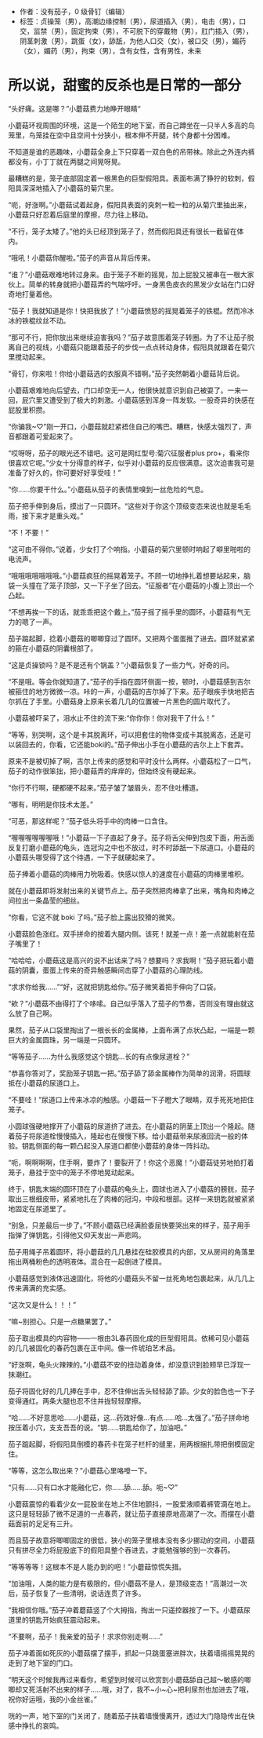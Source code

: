 - 作者：没有茄子，0 级骨钉（编辑）
- 标签：贞操笼（男），高潮边缘控制（男），尿道插入（男），电击（男），口交，监禁（男），固定拘束（男），不可脱下的穿戴物（男），肛门插入（男），阴茎刺激（男），跳蛋（女），舔舐，为他人口交（女），被口交（男），媚药（女），媚药（男），拘束（男），含有女性，含有男性，未来

# 所以说，甜蜜的反杀也是日常的一部分
“头好痛。这是哪？”小蘑菇费力地睁开眼睛“

小蘑菇环视周围的环境，这是一个陌生的地下室，而自己蹲坐在一只半人多高的鸟笼里，鸟笼挂在空中且空间十分狭小，根本伸不开腿，转个身都十分困难。

不知道是谁的恶趣味，小蘑菇全身上下只穿着一双白色的吊带袜。除此之外连内裤都没有，小丁丁就在两腿之间晃呀晃。

最糟糕的是，笼子底部固定着一根黑色的巨型假阳具。表面布满了狰狞的软刺，假阳具深深地插入了小蘑菇的菊穴里。

“呃，好涨啊。”小蘑菇试着起身，假阳具表面的突刺一粒一粒的从菊穴里抽出来，小蘑菇只好忍着后庭里的摩擦，尽力往上移动。

“不行，笼子太矮了。”他的头已经顶到笼子了，然而假阳具还有很长一截留在体内。

“哦吼！小蘑菇你醒啦。”茄子的声音从背后传来。

“谁？”小蘑菇艰难地转过身来。由于笼子不断的摇晃，加上屁股又被串在一根大家伙上。简单的转身就把小蘑菇弄的气喘吁吁。一身黑色皮衣的黑发少女站在门口好奇地打量着他。

“茄子！我就知道是你！快把我放了！”小蘑菇愤怒的摇晃着笼子的铁棍。然而冷冰冰的铁棍纹丝不动。

“那可不行，把你放出来继续迫害我吗？”茄子故意围着笼子转圈。为了不让茄子脱离自己的视线，小蘑菇只能跟着茄子的步伐一点点转动身体，假阳具就跟着在菊穴里搅动起来。

“骨钉，你来啦！你给小蘑菇选的衣服真不错啊。”茄子突然朝着小蘑菇背后说。

小蘑菇艰难地向后望去，门口却空无一人，他很快就意识到自己被耍了。一来一回，屁穴里又遭受到了极大的刺激。小蘑菇感到浑身一阵发软。一股奇异的快感在屁股里积攒。

“你骗我~♡”刚一开口，小蘑菇就赶紧捂住自己的嘴巴。糟糕，快感太强烈了，声音都跟着可爱起来了。

“哎呀呀，茄子的眼光还不错吧。这可是网红型号:菊穴征服者plus pro+，看来你很喜欢它呢。”少女十分得意的样子，似乎对小蘑菇的反应很满意。这次迫害我可是准备了好久的，你可要好好享受哇！”

“你……你要干什么。”小蘑菇从茄子的表情里嗅到一丝危险的气息。

茄子把手伸到身后，摸出了一只圆环。“这些对于你这个顶级变态来说也就是毛毛雨，接下来才是重头戏。”

“不！不要！”

“这可由不得你。”说着，少女打了个响指。小蘑菇的菊穴里顿时响起了噼里啪啦的电流声。

“哦哦哦哦哦哦哦。”小蘑菇疯狂的摇晃着笼子。不顾一切地挣扎着想要站起来，脑袋一头撞在了笼子顶部，又一下子坐了回去。“征服者”在小蘑菇的小腹上顶出一个凸起。

“不想再挨一下的话，就乖乖把这个戴上。”茄子摇了摇手里的圆环。小蘑菇有气无力的嗯了一声。

茄子踮起脚，捻着小蘑菇的唧唧穿过了圆环。又把两个蛋蛋推了进去。圆环就紧紧的箍在小蘑菇的阴囊根部了。

“这是贞操锁吗？是不是还有个锅盖？”小蘑菇恢复了一些力气，好奇的问。

“不是哦。等会你就知道了。”茄子的手指在圆环侧面一按，顿时，小蘑菇感到吉尔被箍住的地方微微一凉。咔的一声，小蘑菇的吉尔掉了下来。茄子眼疾手快地把吉尔抓在了手里。小蘑菇身上原来长着几几的位置被一片黑色的圆片取代了。

小蘑菇被吓呆了，泪水止不住的流下来:“你你你！你对我干了什么！”

“等等，别哭啊，这个是卡其脱离环，可以把套住的物体变成卡其脱离态，还是可以装回去的，你看，它还能boki的。”茄子伸出小手在小蘑菇的吉尔上上下套弄。

原来不是被切掉了啊，吉尔上传来的感觉和平时没什么两样。小蘑菇松了一口气，茄子的动作很笨拙，把小蘑菇弄的痒痒的，但始终没有硬起来。

“你行不行啊，硬都硬不起来。”茄子皱了皱眉头，忍不住吐槽道。

“哪有，明明是你技术太差。”

“可恶，那这样呢？”茄子低头将手中的肉棒一口含住。

“喔喔喔喔喔喔哦！”小蘑菇一下子直起了身子。茄子将舌尖伸到包皮下面，用舌面反复打磨小蘑菇的龟头，连冠沟之中也不放过，时不时舔舐一下尿道口。小蘑菇的小蘑菇头哪受得了这个待遇，一下子就硬起来了。

茄子捧着小蘑菇的肉棒用力吮吸着。快感以惊人的速度在小蘑菇的肉棒里堆积。

就在小蘑菇即将发射出来的关键节点上。茄子突然把肉棒拿了出来，嘴角和肉棒之间拉出一条晶莹的细丝。

“你看，它这不就 boki 了吗。”茄子脸上露出狡猾的微笑。

小蘑菇脸色涨红。双手拼命的按着大腿内侧。该死！就差一点！差一点就能射在茄子嘴里了！

“哈哈哈，小蘑菇这是高兴的说不出话来了吗？想要吗？求我啊！”茄子把玩着小蘑菇的阴囊，蛋蛋上传来的奇异触感瞬间击穿了小蘑菇的心理防线。

“求求你给我……”“好，这就把钥匙给你。”茄子微笑着把手伸向了口袋。

“欸？”小蘑菇不由得打了个哆嗦。自己似乎落入了茄子的节奏，否则没有理由就这么放了自己啊。

果然，茄子从口袋里掏出了一根长长的金属棒，上面布满了点状凸起，一端是一颗巨大的金属圆珠，另一端是一只圆环。

“等等茄子……为什么我感觉这个钥匙…长的有点像尿道栓？”

“恭喜你答对了，奖励笼子钥匙一把。”茄子舔了舔金属棒作为简单的润滑，将圆球抵在小蘑菇的尿道口上。

“不要哇！”尿道口上传来冰凉的触感。小蘑菇一下子瞪大了眼睛，双手死死地把住笼子。

小圆球强硬地撑开了小蘑菇的尿道挤了进去。在小蘑菇的阴茎上顶出一个隆起。随着茄子将尿道栓慢慢插入，隆起也在慢慢下移。给小蘑菇带来尿液回流一般的体验。钥匙侧面的每一颗凸起没入尿道口都使小蘑菇的身体一阵抖动。

“呃，啊啊啊啊，住手啊，要炸了！要裂开了！你这个恶魔！”小蘑菇徒劳地拍打着笼子，悬挂于空中的笼子不停地晃动起来。

终于，钥匙末端的圆环顶在了小蘑菇的龟头上，圆球也进入了小蘑菇的膀胱，茄子取出三根细皮带，紧紧地扎在了肉棒的冠沟，中段和根部。这样一来钥匙就被紧紧地固定在尿道里了。

“别急，只差最后一步了。”不顾小蘑菇已经满脸委屈快要哭出来的样子，茄子用手指弹了弹钥匙，引得他又仰天发出一声悲鸣。

茄子用绳子吊着圆环，将小蘑菇的几几悬挂在硅胶模具的内部，又从房间的角落里拖出两桶粉色的透明液体。混合在一起倒进了模具。

小蘑菇感觉到液体迅速固化，将他的小蘑菇头不留一丝死角地包裹起来，从几几上传来满满的充实感。

“这次又是什么！！！”

“嘛~别担心。只是一点糖果罢了。”

茄子取出模具的内容物——一根由3L春药固化成的巨型假阳具。依稀可见小蘑菇的几几被固化的春药包裹在正中间。像一件琥珀艺术品。

“好涨啊，龟头火辣辣的。”小蘑菇不安的扭动着身体，却没意识到脸颊早已浮现一抹潮红。

茄子将固化好的几几捧在手中，忍不住伸出舌头轻轻舔了舔。少女的脸色也一下子变得通红。两条大腿也忍不住并拢轻轻摩擦。

“哈……不好意思哈……小蘑菇，这…药效好像…有点……哈…太强了。”茄子拼命地按压着小穴，支支吾吾的说。“钥……钥匙给你了，加油吧。”

茄子踮起脚，将假阳具倒模的春药卡在笼子栏杆的缝里，用两根捆扎带把倒模固定住。

“等等，这怎么取出来？”小蘑菇心里咯噔一下。

“只有……只有口水才能融化它，你……舔……舔。呃~♡”

小蘑菇震惊的看着少女一屁股坐在地上不住地颤抖，一股爱液顺着裤管滴在地上。这只是轻轻舔了微不足道的一点春药，就让茄子直接原地高潮了一次。而摆在小蘑菇面前的足足有三升。

而且茄子故意将唧唧固定的很低，狭小的笼子里根本没有多少挪动的空间，小蘑菇只有拼尽全力将屁股底下的假阳具整个吞进去，才能勉强够的到一次春药。

“等等等等！这根本不是人能办到的吧！”小蘑菇惊慌失措。

“加油哦，人类的能力是有极限的，但小蘑菇不是人，是顶级变态！”高潮过一次后，茄子恢复了一些清明，说话连贯了许多。

“我相信你哦。”茄子冲着蘑菇竖了个大拇指，掏出一只遥控器按了一下。小蘑菇尿道里的钥匙开始疯狂震动起来。

“不要啊，茄子！我亲爱的茄子！求求你别走啊……”

茄子冲着面如死灰的小蘑菇摆了摆手，抓起一只跳蛋塞进胖次，扶着墙摇摇晃晃的走到了地下室的门口。

“明天这个时候我再过来看你，希望到时候可以欣赏到小蘑菇舔自己超～敏感的唧唧却又死活射不出来的样子……哦，对了，我不~小~心~把利尿剂也加进去了哦，祝你好运哦，我的小金丝雀。”

咣的一声，地下室的门关闭了，随着茄子扶着墙慢慢离开，透过大门隐隐传出在快感中挣扎的哀鸣。
